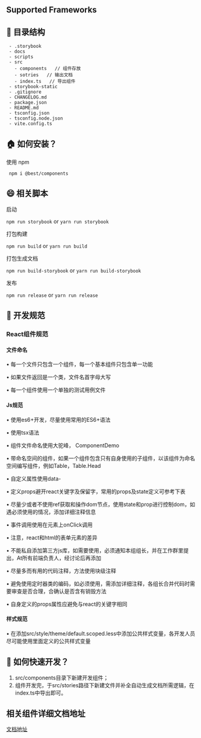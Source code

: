 ## Supported Frameworks

## 📖 目录结构

```
 - .storybook
 - docs
 - scripts
 - src
   - components   // 组件存放
   - sotries   // 输出文档
   - index.ts   // 导出组件
 - storybook-static
 - .gitignore
 - CHANGELOG.md
 - package.json
 - README.md
 - tsconfig.json
 - tsconfig.node.json
 - vite.config.ts

```

## 🏠 如何安装？


使用 npm

` npm i @best/components`

## 😄 相关脚本

启动

`npm run storybook` or `yarn run storybook`

打包构建

`npm run build` or `yarn run build`

打包生成文档

`npm run build-storybook` or `yarn run build-storybook`

发布

`npm run release`  or `yarn run release`

## 🧐 开发规范

### React组件规范
#### 文件命名

• 每一个文件只包含一个组件，每一个基本组件只包含单一功能

• 如果文件返回是一个类，文件名首字母大写

• 每一个组件使用一个单独的测试用例文件

#### Js规范

• 使用es6+开发，尽量使用常用的ES6+语法

• 使用tsx语法

• 组件文件命名使用大驼峰， ComponentDemo

• 带命名空间的组件，如果一个组件包含只有自身使用的子组件，以该组件为命名空间编写组件，例如Table，Table.Head

• 自定义属性使用data-

• 定义props避开react关键字及保留字，常用的props及state定义可参考下表

• 尽量少或者不使用ref获取和操作dom节点，使用state和prop进行控制dom，如遇必须使用的情况，添加详细注释信息

• 事件调用使用在元素上onClick调用

• 注意，react和html的表单元素的差异

• 不能私自添加第三方js库，如需要使用，必须通知本组组长，并在工作群里提出，At所有前端负责人，经讨论后再添加

• 尽量多而有用的代码注释，方法使用块级注释

• 避免使用定时器类的编码，如必须使用，需添加详细注释，各组长合并代码时需要审查是否合理，合确认是否含有销毁方法

• 自身定义的props属性应避免与react的关键字相同

#### 样式规范

• 在添加src/style/theme/default.scoped.less中添加公共样式变量，各开发人员尽可能使用里面定义的公共样式变量


##  🤔 如何快速开发？

1. src/components目录下新建开发组件；
2. 组件开发完，于src/stories路径下新建文件并补全自动生成文档所需逻辑，在index.ts中导出即可。


## 相关组件详细文档地址

[文档地址](https://storybook.js.org/)
